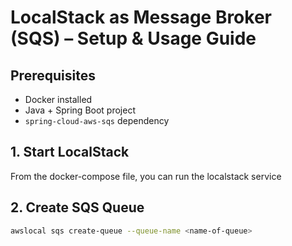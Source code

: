 # LocalStack as Message Broker (SQS) – Setup & Usage Guide

## Prerequisites

* Docker installed
* Java + Spring Boot project
* `spring-cloud-aws-sqs` dependency

## 1. Start LocalStack

From the docker-compose file, you can run the localstack service

## 2. Create SQS Queue

```bash
awslocal sqs create-queue --queue-name <name-of-queue>
```
